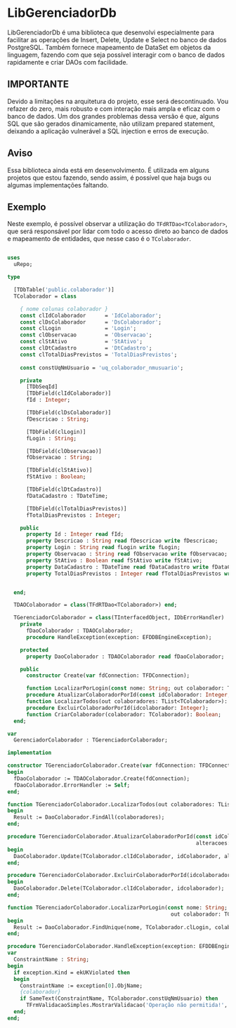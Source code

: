 # LibGerenciadorDb

LibGerenciadorDb é uma biblioteca que desenvolvi especialmente para facilitar as operações de Insert, Delete, Update e Select no banco de dados PostgreSQL. 
Também fornece mapeamento de DataSet em objetos da linguagem, fazendo com que seja possível interagir com o banco de dados rapidamente e criar DAOs com facilidade.

## IMPORTANTE

Devido a limitações na arquitetura do projeto, esse será descontinuado. Vou refazer do zero, mais robusto e com interação mais ampla e eficaz com o banco de dados.
Um dos grandes problemas dessa versão é que, alguns SQL que são gerados dinamicamente, não utilizam prepared statement, deixando a aplicação vulnerável a SQL injection
e erros de execução.

## Aviso

Essa biblioteca ainda está em desenvolvimento. É utilizada em alguns projetos que estou fazendo, sendo assim, é possível que haja bugs ou algumas implementações faltando.

## Exemplo

Neste exemplo, é possível observar a utilização do ``TFdRTDao<TColaborador>``, que será responsável por lidar com todo o acesso direto ao banco de dados e mapeamento de entidades, que nesse caso é o ``TColaborador``.

```pascal

uses
  uRepo;

type

  [TDbTable('public.colaborador')]
  TColaborador = class

    { nome colunas colaborador }
    const clIdColaborador      = 'IdColaborador';
    const clDsColaborador      = 'DsColaborador';
    const clLogin              = 'Login';
    const clObservacao         = 'Observacao';
    const clStAtivo            = 'StAtivo';
    const clDtCadastro         = 'DtCadastro';
    const clTotalDiasPrevistos = 'TotalDiasPrevistos';
	
	const constUqNmUsuario = 'uq_colaborador_nmusuario';

    private
      [TDbSeqId]
      [TDbField(clIdColaborador)]
      fId : Integer;

      [TDbField(clDsColaborador)]
      fDescricao : String;

      [TDbField(clLogin)]
      fLogin : String;

      [TDbField(clObservacao)]
      fObservacao : String;

      [TDbField(clStAtivo)]
      fStAtivo : Boolean;

      [TDbField(clDtCadastro)]
      fDataCadastro : TDateTime;

      [TDbField(clTotalDiasPrevistos)]
      fTotalDiasPrevistos : Integer;

    public
      property Id : Integer read fId;
      property Descricao : String read fDescricao write fDescricao;
      property Login : String read fLogin write fLogin;
      property Observacao : String read fObservacao write fObservacao;
      property StAtivo : Boolean read fStAtivo write fStAtivo;
      property DataCadastro : TDateTime read fDataCadastro write fDataCadastro;
      property TotalDiasPrevistos : Integer read fTotalDiasPrevistos write fTotalDiasPrevistos;


  end;

  TDAOColaborador = class(TFdRTDao<TColaborador>) end;

  TGerenciadorColaborador = class(TInterfacedObject, IDbErrorHandler)
    private
      fDaoColaborador : TDAOColaborador;
      procedure HandleException(exception: EFDDBEngineException);

    protected
      property DaoColaborador : TDAOColaborador read fDaoColaborador;

    public
      constructor Create(var fdConnection: TFDConnection);

      function LocalizarPorLogin(const nome: String; out colaborador: TColaborador): Boolean;
      procedure AtualizarColaboradorPorId(const idColaborador: Integer; alteracoes: TDictionary<String, Variant>);
      function LocalizarTodos(out colaboradores: TList<TColaborador>): Boolean;
      procedure ExcluirColaboradorPorId(idcolaborador: Integer);
      function CriarColaborador(colaborador: TColaborador): Boolean;
  end;

var
  GerenciadorColaborador : TGerenciadorColaborador;

implementation

constructor TGerenciadorColaborador.Create(var fdConnection: TFDConnection);
begin
  fDaoColaborador := TDAOColaborador.Create(fdConnection);
  fDaoColaborador.ErrorHandler := Self;
end;

function TGerenciadorColaborador.LocalizarTodos(out colaboradores: TList<TColaborador>): Boolean;
begin
  Result := DaoColaborador.FindAll(colaboradores);
end;

procedure TGerenciadorColaborador.AtualizarColaboradorPorId(const idColaborador: Integer;
                                                            alteracoes: TDictionary<String, Variant>);
begin
  DaoColaborador.Update(TColaborador.clIdColaborador, idColaborador, alteracoes);
end;

procedure TGerenciadorColaborador.ExcluirColaboradorPorId(idcolaborador: Integer);
begin
  DaoColaborador.Delete(TColaborador.clIdColaborador, idcolaborador);
end;

function TGerenciadorColaborador.LocalizarPorLogin(const nome: String;
                                                    out colaborador: TColaborador): Boolean;
begin
  Result := DaoColaborador.FindUnique(nome, TColaborador.clLogin, colaborador);
end;

procedure TGerenciadorColaborador.HandleException(exception: EFDDBEngineException);
var
  ConstraintName : String;
begin
  if exception.Kind = ekUKViolated then
  begin
    ConstraintName := exception[0].ObjName;
    {colaborador}
    if SameText(ConstraintName, TColaborador.constUqNmUsuario) then
      TFrmValidacaoSimples.MostrarValidacao('Operação não permitida!', 'Já existe um colaborador com este login! Verifique.', '')
  end;
end;

```
